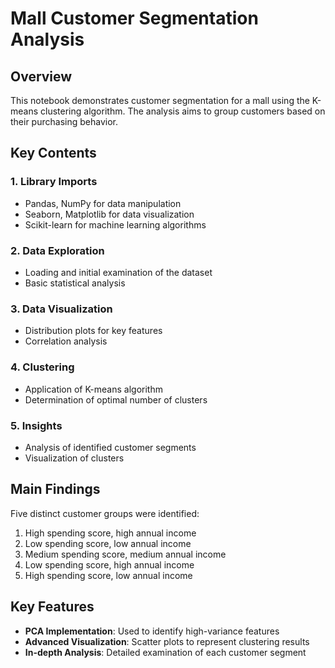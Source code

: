 # Mall Customer Segmentation Analysis

## Overview
This notebook demonstrates customer segmentation for a mall using the K-means clustering algorithm. The analysis aims to group customers based on their purchasing behavior.

## Key Contents

### 1. Library Imports
- Pandas, NumPy for data manipulation
- Seaborn, Matplotlib for data visualization
- Scikit-learn for machine learning algorithms

### 2. Data Exploration
- Loading and initial examination of the dataset
- Basic statistical analysis

### 3. Data Visualization
- Distribution plots for key features
- Correlation analysis

### 4. Clustering
- Application of K-means algorithm
- Determination of optimal number of clusters

### 5. Insights
- Analysis of identified customer segments
- Visualization of clusters

## Main Findings

Five distinct customer groups were identified:
1. High spending score, high annual income
2. Low spending score, low annual income
3. Medium spending score, medium annual income
4. Low spending score, high annual income
5. High spending score, low annual income

## Key Features

- **PCA Implementation**: Used to identify high-variance features
- **Advanced Visualization**: Scatter plots to represent clustering results
- **In-depth Analysis**: Detailed examination of each customer segment
